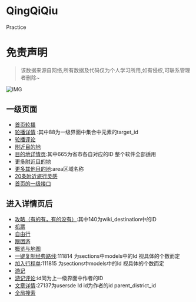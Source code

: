 # QingQiQiu
Practice   

# 免责声明 #

> 该数据来源自网络,所有数据及代码仅为个人学习所用,如有侵权,可联系管理者删除~

![IMG](http://imgsrc.baidu.com/forum/w%3D580/sign=e168488990ef76c6d0d2fb23ad17fdf6/a51359ee3d6d55fbb64eec8e6d224f4a21a4dd16.jpg)

## 一级页面 ##
- [首页轮播](http://q.chanyouji.com/api/v1/adverts.json?market=meizu&first_launch=false"首页轮播")
- [轮播详情](http://q.chanyouji.com/api/v1/albums/87.json"轮播详情") :其中88为一级界面中集合中元素的target_id
- [轮播评论](http://q.chanyouji.com/api/v1/comments.json?type=UserActivity&id=59656&page=1"轮播评论")
- [附近目的地](http://q.chanyouji.com/api/v2/destinations/nearby.json?lat=40.037388&lng=116.369982&recommend "附近目的地")
- [目的地详情页](http://q.chanyouji.com/api/v3/destinations/665.json "目的地详情页"):其中665为省市各自对应的ID  整个软件全部适用
- [更多附近目的地](http://q.chanyouji.com/api/v2/destinations/nearby.json?lat=40.037377&lng=116.369997"更多附近目的地")
- [更多其他目的地](http://q.chanyouji.com/api/v2/destinations/list.json?area=china"更多附近目的地"):area区域名称
- [20条附近旅行灵感](http://q.chanyouji.com/api/v2/destinations/nearby_inspiration_activities.json?lat=40.037377&lng=116.369997 "20条附近旅行灵感")
- [首页的一级接口](http://q.chanyouji.com/api/v2/destinations.json "首页的一级接口")

## 进入详情页后 ##
- [攻略（有的有，有的没有）](http://chanyouji.com/api/wiki/destinations/140.json "攻略（有的有，有的没有）"):其中140为wiki_destination中的ID
- [机票](http://m.ctrip.com/html5/flight/matrix.html?adate=2016-0924&ainfo=%E6%98%86%E6%98%8E%7C1&allianceid=309340&autoawaken=close&custom=1&ddate=2016-09-20&dinfo=%E5%8C%97%E4%BA%AC%7C1&ouid=&popup=close&sid=788076&triptype=1&allianceid=309340&autoawaken=close&ouid=&popup=close&sid=788076 "机票")
- [自由行](http://m.ctrip.com/webapp/tour/list?tab=2&searchtype=diy&scity=1&salecity=1&kwd=%E4%BA%91%E5%8D%97&allianceid=309340&autoawaken=close&popup=close&sid=788076 "自由行")
- [跟团游](http://m.ctrip.com/webapp/tour/list?kwd=%E4%BA%91%E5%8D%97&salecity=2&allianceid=309340&autoawaken=close&popup=close&sid=788076&searchtype=tour&tab=64 "跟团游")
- [概览与地图](http://q.chanyouji.com/api/v2/destinations/109/groupings.json "概览与地图")
- [一键复制经典路线](http://q.chanyouji.com/api/v2/plans/111814.json "一键复制经典路线"):111814 为sections中models中的Id   视具体的个数而定
- [加入行程单](http://q.chanyouji.com/api/v2/plans/108655/mix_preview.json "加入行程单"):111815 为sections中models中的Id   视具体的个数而定
- [游记](http://q.chanyouji.com/api/v1/timelines.json?page=1 "游记")
- [游记评论](http://q.chanyouji.com/api/v1/comments.json?type=UserActivity&id=59795&page=1 "游记评论"):id同为上一级界面中作者的ID
- [文章详情](http://q.chanyouji.com/api/v1/users/27137/user_activities.json?parent_district_id=100066&page=1 "文章详情"):27137为usersde Id id为作者的id  parent_district_id
- [全局搜索](http://q.chanyouji.com/api/v2/search.json?q=%E5%8C%97%E4%BA%AC "全局搜索")




